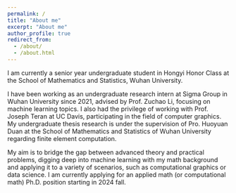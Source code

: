 ```yaml
---
permalink: /
title: "About me"
excerpt: "About me"
author_profile: true
redirect_from: 
  - /about/
  - /about.html
---
```

I am currently a senior year undergraduate student in Hongyi Honor Class at the School of Mathematics and Statistics, Wuhan University.

I have been working as an undergraduate research intern at Sigma Group in Wuhan University since 2021, advised by Prof. Zuchao Li, focusing on machine learning topics. I also had the privilege of working with Prof. Joseph Teran at UC Davis, participating in the field of computer graphics. My undergraduate thesis research is under the supervision of Pro. Huoyuan Duan at the School of Mathematics and Statistics of Wuhan University regarding finite element computation.

My aim is to bridge the gap between advanced theory and practical problems, digging deep into machine learning with my math background and applying it to a variety of scenarios, such as computational graphics or data science. I am currently applying for an applied math (or computational math) Ph.D. position starting in 2024 fall.

